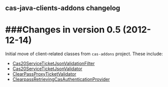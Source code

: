## cas-java-clients-addons changelog

###Changes in version 0.5 (2012-12-14)
======================================

Initial move of client-related classes from `cas-addons` project. These include:

* [Cas20ServiceTicketJsonValidationFilter](https://github.com/Unicon/cas-java-clients-addons/blob/master/src/main/java/net/unicon/casclients/addons/jasig/validation/Cas20ServiceTicketJsonValidationFilter.java)
* [Cas20ServiceTicketJsonValidator](https://github.com/Unicon/cas-java-clients-addons/blob/master/src/main/java/net/unicon/casclients/addons/jasig/validation/Cas20ServiceTicketJsonValidator.java)
* [ClearPassProxyTicketValidator](https://github.com/Unicon/cas-java-clients-addons/blob/master/src/main/java/net/unicon/casclients/addons/jasig/validation/ClearPassProxyTicketValidator.java)
* [ClearpassRetrievingCasAuthenticationProvider](https://github.com/Unicon/cas-java-clients-addons/blob/master/src/main/java/net/unicon/casclients/addons/springsecurity/ClearpassRetrievingCasAuthenticationProvider.java)
